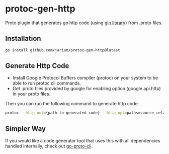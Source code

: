 # protoc-gen-http
Proto plugin that generates go http code (using <a href="https://github.com/gin-gonic/gin" target="_blank">gin library</a>) from .proto files. 

## Installation
```bash
go install github.com/jarium/protoc-gen-http@latest
``` 

## Generate Http Code
* Install Google Protocol Buffers compiler (protoc) on your system to be able to run protoc cli commands. 
* Get .proto files provided by google for enabling  option (google.api.http) in your proto files.

Then you can run the following command to generate http code:
```bash
protoc --http_out={path to generated code} --http_opt=paths=source_relative --proto_path={path to  option (google.api.http) files} {path to .proto file}
```

## Simpler Way
If you would like a code generator tool that uses this with all dependencies handled internally, check out <a href="https://github.com/jarium/go-proto-cli" target="_blank">go-proto-cli</a>.